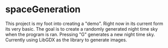 # spaceGeneration

This project is my foot into creating a "demo". Right now in its current form its very basic.
The goal is to create a randomly generated night time sky when the program is ran.
Pressing "G" generates a new night time sky.
Currently using LibGDX as the library to generate images.
